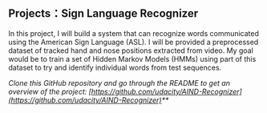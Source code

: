 ## Projects：Sign Language Recognizer

In this project, I will build a system that can recognize words communicated using the American Sign Language (ASL). I will be provided a preprocessed dataset of tracked hand and nose positions extracted from video. My goal would be to train a set of Hidden Markov Models (HMMs) using part of this dataset to try and identify individual words from test sequences.

<em> Clone this GitHub repository and go through the README to get an overview of the project: [https://github.com/udacity/AIND-Recognizer](https://github.com/udacity/AIND-Recognizer)**
